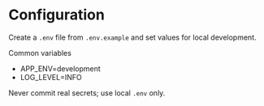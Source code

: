 # Configuration

Create a `.env` file from `.env.example` and set values for local development.

Common variables

- APP_ENV=development
- LOG_LEVEL=INFO

Never commit real secrets; use local `.env` only.
